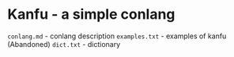 # Kanfu - a simple conlang
`conlang.md` - conlang description
`examples.txt` - examples of kanfu (Abandoned)
`dict.txt` - dictionary
